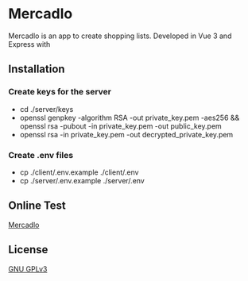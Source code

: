 # Mercadlo

Mercadlo is an app to create shopping lists. Developed in Vue 3 and Express with

## Installation

### Create keys for the server
- cd ./server/keys
- openssl genpkey -algorithm RSA -out private_key.pem -aes256 && openssl rsa -pubout -in private_key.pem -out public_key.pem
- openssl rsa -in private_key.pem -out decrypted_private_key.pem

### Create .env files
- cp ./client/.env.example ./client/.env
- cp ./server/.env.example ./server/.env

## Online Test

[Mercadlo](https://mercadlo.kembec.com)


## License

[GNU GPLv3](https://choosealicense.com/licenses/gpl-3.0/)